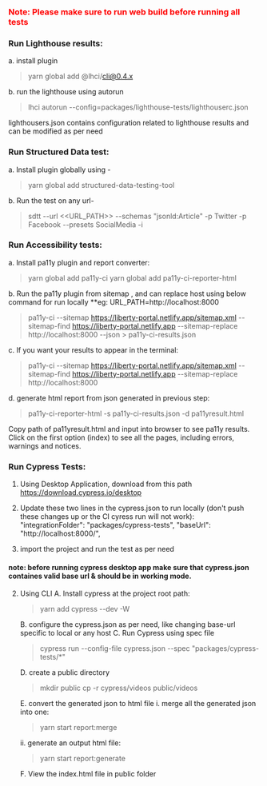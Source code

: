 ### <font color="red">Note: Please make sure to run web build before running all tests </font>

### Run Lighthouse results:

a. install plugin

> yarn global add @lhci/cli@0.4.x

b. run the lighthouse using autorun

> lhci autorun --config=packages/lighthouse-tests/lighthouserc.json

lighthousers.json contains configuration related to lighthouse results and can be modified as per need

### Run Structured Data test:

a. Install plugin globally using -

> yarn global add structured-data-testing-tool

b. Run the test on any url-

> sdtt --url <<URL_PATH>> --schemas "jsonld:Article" -p Twitter -p
> Facebook --presets SocialMedia -i

### Run Accessibility tests:

a. Install pa11y plugin and report converter:

> yarn global add pa11y-ci
> yarn global add pa11y-ci-reporter-html

b. Run the pa11y plugin from sitemap , and can replace host using below command for run locally \*\*eg: URL_PATH=http://localhost:8000

> pa11y-ci --sitemap https://liberty-portal.netlify.app/sitemap.xml --sitemap-find https://liberty-portal.netlify.app --sitemap-replace http://localhost:8000 --json > pa11y-ci-results.json

c. If you want your results to appear in the terminal:

> pa11y-ci --sitemap https://liberty-portal.netlify.app/sitemap.xml --sitemap-find https://liberty-portal.netlify.app --sitemap-replace http://localhost:8000

d. generate html report from json generated in previous step:

> pa11y-ci-reporter-html -s pa11y-ci-results.json -d pa11yresult.html

Copy path of pa11yresult.html and input into browser to see pa11y results. Click on the first option (index) to see all the pages, including errors, warnings and notices.

### Run Cypress Tests:

1. Using Desktop Application, download from this path https://download.cypress.io/desktop

2. Update these two lines in the cypress.json to run locally (don't push these changes up or the CI cyress run will not work):
   "integrationFolder": "packages/cypress-tests",
   "baseUrl": "http://localhost:8000/",

3. import the project and run the test as per need

#### note: before running cypress desktop app make sure that cypress.json containes valid base url & should be in working mode.

2. Using CLI
   A. Install cypress at the project root path:

   > yarn add cypress --dev -W

   B. configure the cypress.json as per need, like changing base-url specific to local or any host
   C. Run Cypress using spec file

   > cypress run --config-file cypress.json --spec "packages/cypress-tests/\*"

   D. create a public directory

   > mkdir public
   > cp -r cypress/videos public/videos

   E. convert the generated json to html file
   i. merge all the generated json into one:

   > yarn start report:merge

   ii. generate an output html file:

   > yarn start report:generate

   F. View the index.html file in public folder
